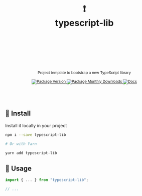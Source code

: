 <div align="center">
  <h1>
    <br/>
    <br/>
    ❗
    <br />
    typescript-lib
    <br />
    <br />
    <br />
    <br />
  </h1>
  <sup>
    <br />
    Project template to bootstrap a new TypeScript library</em>
    <br />
    <br />
    <a href="https://www.npmjs.com/package/typescript-lib">
       <img src="https://img.shields.io/npm/v/typescript-lib?label=%20&style=for-the-badge" alt="Package Version" />
    </a>
    <a href="https://www.npmjs.com/package/typescript-lib">
      <img src="https://img.shields.io/npm/dm/typescript-lib?label=%20&style=for-the-badge" alt="Package Monthly Downloads" />
    </a>
    <a href="https://github.com/nurodev/typescript-lib">
      <img src="https://img.shields.io/badge/-Docs-blue.svg?style=for-the-badge" alt="Docs" />
    </a>
  </sup>
  <br />
  <br />
  <br />
  <br />
</div>

## 🚀 Install

Install it locally in your project

```bash
npm i --save typescript-lib

# Or with Yarn

yarn add typescript-lib
```

## 🦄 Usage

```typescript
import { ... } from "typescript-lib";

// ...
```

